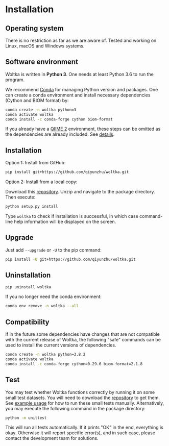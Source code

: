 # Installation

## Operating system

There is no restriction as far as we are aware of. Tested and working on Linux, macOS and Windows systems.

## Software environment

Woltka is written in **Python 3**. One needs at least Python 3.6 to run the program.

We recommend [Conda](https://docs.conda.io/en/latest/) for managing Python version and packages. One can create a conda environment and install necessary dependencies (Cython and BIOM format) by:

```bash
conda create -n woltka python=3
conda activate woltka
conda install -c conda-forge cython biom-format
```

If you already have a [QIIME 2](https://qiime2.org/) environment, these steps can be omitted as the dependencies are already included. See [details](../woltka/q2).

## Installation

Option 1: Install from GitHub:

```bash
pip install git+https://github.com/qiyunzhu/woltka.git
```

Option 2: Install from a local copy:

Download this [repository](https://github.com/qiyunzhu/woltka/archive/master.zip). Unzip and navigate to the package directory. Then execute:

```bash
python setup.py install
```

Type `woltka` to check if installation is successful, in which case command-line help information will be displayed on the screen.

## Upgrade

Just add `--upgrade` or `-U` to the pip command:

```bash
pip install -U git+https://github.com/qiyunzhu/woltka.git
```

## Uninstallation

```bash
pip uninstall woltka
```

If you no longer need the conda environment:

```bash
conda env remove -n woltka --all
```

## Compatibility

If in the future some dependencies have changes that are not compatible with the current release of Woltka, the following "safe" commands can be used to install the current versions of dependencies.

```bash
conda create -n woltka python=3.8.2
conda activate woltka
conda install -c conda-forge cython=0.29.6 biom-format=2.1.8
```

## Test

You may test whether Woltka functions correctly by running it on some small test datasets. You will need to download the [repository](https://github.com/qiyunzhu/woltka/archive/master.zip) to get them. See [example usage](../README.md#example-usage) for how to run these small tests manually. Alternatively, you may execute the following command in the package directory:

```bash
python -m unittest
```

This will run all tests automatically. If it prints "OK" in the end, everything is okay. Otherwise it will report specific error(s), and in such case, please contact the development team for solutions.
